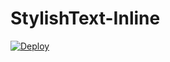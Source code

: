 # StylishText-Inline

[![Deploy](https://www.herokucdn.com/deploy/button.svg)](https://heroku.com/deploy?template=https://github.com/ThePro-CoderZ/StylishText-Inline)
